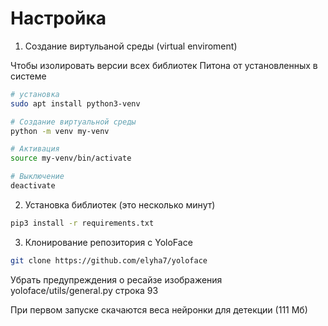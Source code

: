 # Настройка

1. Cоздание виртульаной среды (virtual enviroment)

Чтобы изолировать версии всех библиотек Питона от установленных в системе
```bash
# установка
sudo apt install python3-venv

# Создание виртуальной среды
python -m venv my-venv

# Активация
source my-venv/bin/activate

# Выключение
deactivate
```


2. Установка библиотек (это несколько минут)
```bash
pip3 install -r requirements.txt
```


3. Клонирование репозитория с YoloFace
```bash
git clone https://github.com/elyha7/yoloface
```

Убрать предупреждения о ресайзе изображения
yoloface/utils/general.py строка 93



При первом запуске скачаются веса нейронки для детекции (111 Мб)